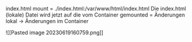 index.html mount = ./index.html:/var/www/html/index.html
Die index.html (lokale) Datei wird jetzt auf die vom Container gemounted = Änderungen lokal -> Änderungen im Container

![[Pasted image 20230619160759.png]]